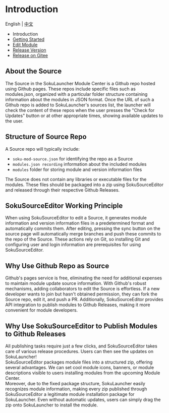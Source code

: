 # Introduction
English | [中文](../zh-Hans/introduction.md)  
  
- Introduction
- [Getting Started](./getting-started.md)
- [Edit Module](./edit-module.md)
- [Release Version](./release-version.md)
- [Release on Gitee](./release-on-gitee.md)

## About the Source
The Source in the SokuLauncher Module Center is a Github repo hosted using Github pages. These repos include specific files such as modules.json, organized with a particular folder structure containing information about the modules in JSON format. Once the URL of such a Github repo is added to SokuLauncher's sources list, the launcher will check the content of these repos when the user presses the "Check for Updates" button or at other appropriate times, showing available updates to the user.

## Structure of Source Repo
A Source repo will typically include:

- ``soku-mod-source.json`` for identifying the repo as a Source
- ``modules.json recording`` information about the included modules
- ``modules`` folder for storing module and version information files  
  
The Source does not contain any libraries or executable files for the modules. These files should be packaged into a zip using SokuSourceEditor and released through their respective Github Releases.  

## SokuSourceEditor Working Principle
When using SokuSourceEditor to edit a Source, it generates module information and version information files in a predetermined format and automatically commits them. After editing, pressing the sync button on the source page will automatically merge branches and push these commits to the repo of the Source. These actions rely on Git, so installing Git and configuring user and login information are prerequisites for using SokuSourceEditor.
  
## Why Use Github Repo as Source
Github's pages service is free, eliminating the need for additional expenses to maintain module update source information. With Github's robust mechanisms, adding collaborators to edit the Source is effortless. If a new developer wants to join but hasn't obtained permission, they can fork the Source repo, edit it, and push a PR. Additionally, SokuSourceEditor provides API integration to publish modules to Github Releases, making it more convenient for module developers.

## Why Use SokuSourceEditor to Publish Modules to Github Releases
All publishing tasks require just a few clicks, and SokuSourceEditor takes care of various release procedures. Users can then see the updates on SokuLauncher!  
SokuSourceEditor packages module files into a structured zip, offering several advantages. We can set cool module icons, banners, or module descriptions visible to users installing modules from the upcoming Module Center.  
Moreover, due to the fixed package structure, SokuLauncher easily recognizes module information, making every zip published through SokuSourceEditor a legitimate module installation package for SokuLauncher. Even without automatic updates, users can simply drag the zip onto SokuLauncher to install the module.
